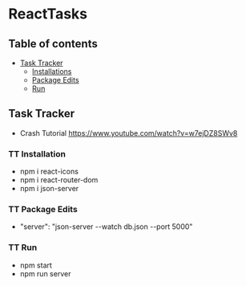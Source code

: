 # ReactTasks
## Table of contents

- [Task Tracker](#task-tracker)
  - [Installations](#tt-installation)
  - [Package Edits](#tt-package-edits)
  - [Run](#tt-run)

## Task Tracker
- Crash Tutorial https://www.youtube.com/watch?v=w7ejDZ8SWv8
### TT Installation
- npm i react-icons
- npm i react-router-dom
- npm i json-server

### TT Package Edits
- "server": "json-server --watch db.json --port 5000"

### TT Run
- npm start
- npm run server